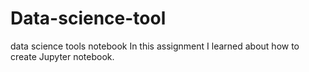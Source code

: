 # Data-science-tool
data science tools notebook
In this assignment I learned about how to create Jupyter notebook.
